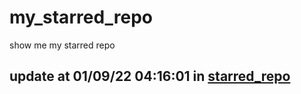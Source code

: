 # my_starred_repo
show me my starred repo

update at 01/09/22 04:16:01 in [starred_repo](./index.html)
---

